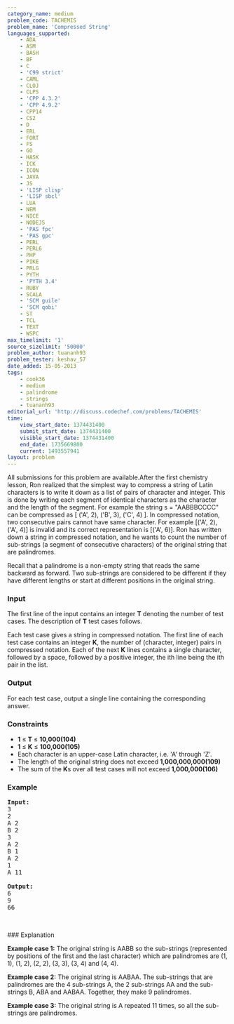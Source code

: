 ```yaml
---
category_name: medium
problem_code: TACHEMIS
problem_name: 'Compressed String'
languages_supported:
    - ADA
    - ASM
    - BASH
    - BF
    - C
    - 'C99 strict'
    - CAML
    - CLOJ
    - CLPS
    - 'CPP 4.3.2'
    - 'CPP 4.9.2'
    - CPP14
    - CS2
    - D
    - ERL
    - FORT
    - FS
    - GO
    - HASK
    - ICK
    - ICON
    - JAVA
    - JS
    - 'LISP clisp'
    - 'LISP sbcl'
    - LUA
    - NEM
    - NICE
    - NODEJS
    - 'PAS fpc'
    - 'PAS gpc'
    - PERL
    - PERL6
    - PHP
    - PIKE
    - PRLG
    - PYTH
    - 'PYTH 3.4'
    - RUBY
    - SCALA
    - 'SCM guile'
    - 'SCM qobi'
    - ST
    - TCL
    - TEXT
    - WSPC
max_timelimit: '1'
source_sizelimit: '50000'
problem_author: tuananh93
problem_tester: keshav_57
date_added: 15-05-2013
tags:
    - cook36
    - medium
    - palindrome
    - strings
    - tuananh93
editorial_url: 'http://discuss.codechef.com/problems/TACHEMIS'
time:
    view_start_date: 1374431400
    submit_start_date: 1374431400
    visible_start_date: 1374431400
    end_date: 1735669800
    current: 1493557941
layout: problem
---
```

All submissions for this problem are available.After the first chemistry lesson, Ron realized that the simplest way to compress a string of Latin characters is to write it down as a list of pairs of character and integer. This is done by writing each segment of identical characters as the character and the length of the segment.
For example the string s = "AABBBCCCC" can be compressed as \[ ('A', 2), ('B', 3), ('C', 4) \].
In compressed notation, two consecutive pairs cannot have same character. For example \[('A', 2), ('A', 4)\] is invalid and its correct representation is \[('A', 6)\]. Ron has written down a string in compressed notation, and he wants to count the number of sub-strings (a segment of consecutive characters) of the original string that are palindromes.

Recall that a palindrome is a non-empty string that reads the same backward as forward. Two sub-strings are considered to be different if they have different lengths or start at different positions in the original string.

### Input

The first line of the input contains an integer **T** denoting the number of test cases. The description of **T** test cases follows. 

Each test case gives a string in compressed notation. The first line of each test case contains an integer **K**, the number of (character, integer) pairs in compressed notation. Each of the next **K** lines contains a single character, followed by a space, followed by a positive integer, the ith line being the ith pair in the list.

### Output

For each test case, output a single line containing the corresponding answer.

### Constraints

- **1** ≤ **T** ≤ **10,000(104)**
- **1** ≤ **K** ≤ **100,000(105)**
- Each character is an upper-case Latin character, i.e. 'A' through 'Z'.
- The length of the original string does not exceed **1,000,000,000(109)**
- The sum of the **K**s over all test cases will not exceed **1,000,000(106)**

### Example

<pre><b>Input:</b>
3
2
A 2
B 2
3
A 2
B 1
A 2
1
A 11

<b>Output:</b>
6
9
66


</pre>### Explanation
**Example case 1:** 
The original string is AABB so the sub-strings
(represented by positions of the first and the last character) which are palindromes are (1, 1), (1, 2), (2, 2), (3, 3), (3, 4) and (4, 4).

**Example case 2:** 
The original string is AABAA. The sub-strings that are palindromes are the 4 sub-strings A, the 2 sub-strings AA and the sub-strings B, ABA and AABAA. Together, they make 9 palindromes.

**Example case 3:** 
The original string is A repeated 11 times, so all the sub-strings are palindromes.
